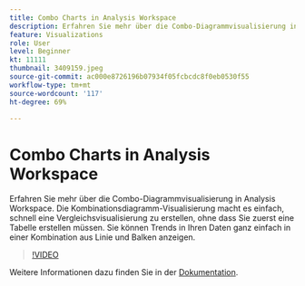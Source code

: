```yaml
---
title: Combo Charts in Analysis Workspace
description: Erfahren Sie mehr über die Combo-Diagrammvisualisierung in Analysis Workspace. Die Kombinationsdiagramm-Visualisierung macht es einfach, schnell eine Vergleichsvisualisierung zu erstellen, ohne dass Sie zuerst eine Tabelle erstellen müssen. Sie können Trends in Ihren Daten ganz einfach in einer Kombination aus Linie und Balken anzeigen. (sollte zwischen 60 und 160 Zeichen lang sein, beträgt aber 258 Zeichen)
feature: Visualizations
role: User
level: Beginner
kt: 11111
thumbnail: 3409159.jpeg
source-git-commit: ac000e8726196b07934f05fcbcdc8f0eb0530f55
workflow-type: tm+mt
source-wordcount: '117'
ht-degree: 69%

---
```



# Combo Charts in Analysis Workspace

Erfahren Sie mehr über die Combo-Diagrammvisualisierung in Analysis Workspace. Die Kombinationsdiagramm-Visualisierung macht es einfach, schnell eine Vergleichsvisualisierung zu erstellen, ohne dass Sie zuerst eine Tabelle erstellen müssen. Sie können Trends in Ihren Daten ganz einfach in einer Kombination aus Linie und Balken anzeigen.

>[!VIDEO](https://video.tv.adobe.com/v/3409159/?quality=12&learn=on)

Weitere Informationen dazu finden Sie in der [Dokumentation](https://experienceleague.adobe.com/docs/analytics/analyze/analysis-workspace/visualizations/combo-charts.html).
